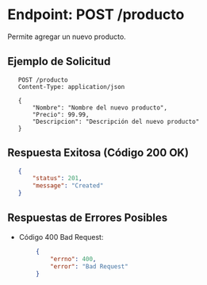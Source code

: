 Endpoint: POST /producto
=======================
Permite agregar un nuevo producto.

## Ejemplo de Solicitud
 ```http
    POST /producto
    Content-Type: application/json

    {
        "Nombre": "Nombre del nuevo producto",
        "Precio": 99.99,
        "Descripcion": "Descripción del nuevo producto"
    }
 ``` 
## Respuesta Exitosa (Código 200 OK)
 ```json
    {
        "status": 201,
        "message": "Created"
    }
 ``` 
## Respuestas de Errores Posibles
- Código 400 Bad Request:
```json 
        {
            "errno": 400,
            "error": "Bad Request"
        }
 ``` 